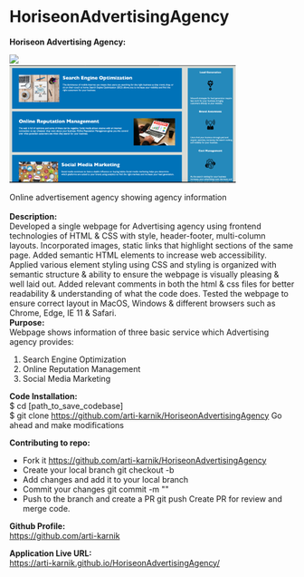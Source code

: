# HoriseonAdvertisingAgency


<strong>Horiseon Advertising Agency:  </strong>
<div align="left">
   <img src="./assets/images/ss1.png" width="400px"</img> 
  <br>
  <img src="./assets/images/ss2.png" width="400px"</img> 
</div>

Online advertisement agency showing agency information
<br>
<br>
<strong>Description:</strong>
<br>
Developed a single webpage for Advertising agency using frontend technologies of HTML & CSS with style, header-footer, multi-column layouts. 
Incorporated images, static links that highlight sections of the same page. Added semantic HTML elements to increase web accessibility.
Applied various element styling using CSS and styling is organized with semantic structure & ability to ensure the webpage is visually pleasing & well laid out.
Added relevant comments in both the html & css files for better readability & understanding of what the code does.
Tested the webpage to ensure correct layout in MacOS, Windows & different browsers such as Chrome, Edge, IE 11 & Safari.
<br>
<strong>Purpose: </strong><br>
Webpage shows information of three basic service which Advertising agency provides:
1. Search Engine Optimization
2. Online Reputation Management
3. Social Media Marketing

<strong>Code Installation: </strong>
<br>
$ cd [path_to_save_codebase] <br>
$ git clone https://github.com/arti-karnik/HoriseonAdvertisingAgency
Go ahead and make modifications

<strong>Contributing to repo:</strong>
- Fork it https://github.com/arti-karnik/HoriseonAdvertisingAgency
- Create your local branch 
git checkout -b <branchname>
- Add changes and add it to your local branch
- Commit your changes
git commit -m "<commit message>"
- Push to the branch and create a PR
git push 
Create PR for review and merge code.
   
<strong>Github Profile: </strong>
<br>
https://github.com/arti-karnik

<strong>Application Live URL:</strong> <br>
https://arti-karnik.github.io/HoriseonAdvertisingAgency/



